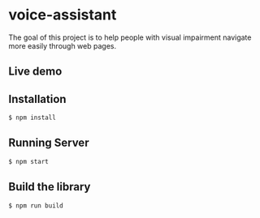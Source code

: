 # voice-assistant
The goal of this project is to help people with visual impairment navigate more easily through web pages.

## Live demo

## Installation
```sh
$ npm install
```

## Running Server
```sh
$ npm start
```

## Build the library
```sh
$ npm run build
```
